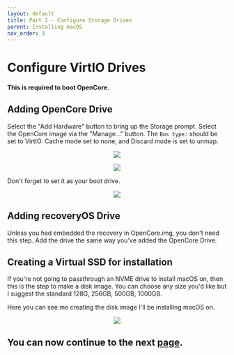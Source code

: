 ```yaml
---
layout: default
title: Part 2 - Configure Storage Drives
parent: Installing macOS
nav_order: 3
---
```


# Configure VirtIO Drives
#### This is required to boot OpenCore.

## Adding OpenCore Drive

Select the "Add Hardware" button to bring up the Storage prompt. Select the OpenCore image via the "Manage..." button. The ``Bus type:`` should be set to VirtIO. Cache mode set to none, and Discard mode is set to unmap.

<p align="center">
  <img src="../../assets/VManAddVirtIOInstallation2.png">
</p>


<p align="center">
  <img src="../../assets/VManAddOpenCore1.png">
</p>

Don't forget to set it as your boot drive.

<p align="center">
  <img src="../../assets/VManAddOpenCore2.png">
</p>

## Adding recoveryOS Drive

Unless you had embedded the recovery in OpenCore.img, you don't need this step. Add the drive the same way you've added the OpenCore Drive.

## Creating a Virtual SSD for installation

If you're not going to passthrough an NVME drive to install macOS on, then this is the step to make a disk image. You can choose any size you'd like but I suggest the standard 128G, 256GB, 500GB, 1000GB.

Here you can see me creating the disk image I'll be installing macOS on.

<p align="center">
  <img src="../../assets/VManAddVirtIOInstallation.png">
</p>

## You can now continue to the next <a href="03-ConfigNIC.html">page</a>.
